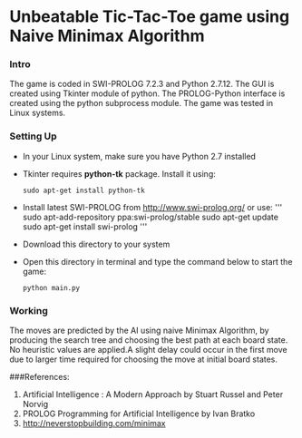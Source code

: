 # Unbeatable Tic-Tac-Toe game using Naive Minimax Algorithm

### Intro
The game is coded in SWI-PROLOG 7.2.3 and Python 2.7.12. The GUI is created using Tkinter module of python. The PROLOG-Python interface is created using the python subprocess module. The game was tested in Linux systems. 

### Setting Up
 - In your Linux system, make sure you have Python 2.7 installed
 - Tkinter requires **python-tk** package. Install it using:

    ```
    sudo apt-get install python-tk
    ```
 - Install latest SWI-PROLOG from http://www.swi-prolog.org/ or use:
    '''
    sudo apt-add-repository ppa:swi-prolog/stable
    sudo apt-get update
    sudo apt-get install swi-prolog
    '''
 - Download this directory to your system
 - Open this directory in terminal and type the command below to start the game:
    
    ```
    python main.py
    ```

### Working
The moves are predicted by the AI using naive Minimax Algorithm, by producing the search tree and choosing the best path at each board state. No heuristic values are applied.A slight delay could occur in the first move due to larger time required for choosing the move at initial board states.

###References:

1. Artificial Intelligence : A Modern Approach by Stuart Russel and Peter Norvig
2. PROLOG Programming for Artificial Intelligence by Ivan Bratko
3. http://neverstopbuilding.com/minimax

